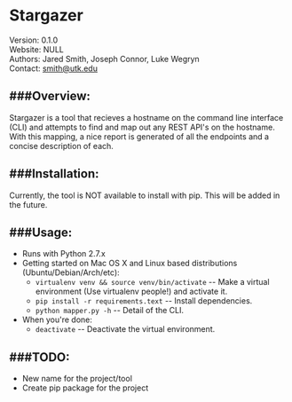 Stargazer
==========

Version: 0.1.0<br>
Website: NULL<br>
Authors: Jared Smith, Joseph Connor, Luke Wegryn<br>
Contact: smith@utk.edu<br>

###Overview:
---
Stargazer is a tool that recieves a hostname on the command line interface (CLI) and attempts to 
find and map out any REST API's on the hostname. With this mapping, a nice report is generated of
all the endpoints and a concise description of each.

###Installation:
---
Currently, the tool is NOT available to install with pip. This will be added in the future.

###Usage:
---
- Runs with Python 2.7.x
- Getting started on Mac OS X and Linux based distributions (Ubuntu/Debian/Arch/etc):
    - `virtualenv venv && source venv/bin/activate` -- Make a virtual environment (Use virtualenv people!) and activate it.
    - `pip install -r requirements.text` -- Install dependencies.
    - `python mapper.py -h` -- Detail of the CLI.
- When you're done:
    - `deactivate` -- Deactivate the virtual environment.

###TODO:
---
- New name for the project/tool
- Create pip package for the project

